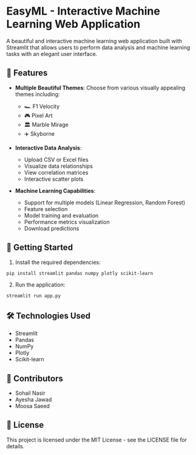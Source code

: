 # EasyML - Interactive Machine Learning Web Application

A beautiful and interactive machine learning web application built with Streamlit that allows users to perform data analysis and machine learning tasks with an elegant user interface.

## 🌟 Features

- **Multiple Beautiful Themes**: Choose from various visually appealing themes including:
  - 🏎 F1 Velocity
  - 🎮 Pixel Art
  - 🏛️ Marble Mirage
  - ✈️ Skyborne

- **Interactive Data Analysis**:
  - Upload CSV or Excel files
  - Visualize data relationships
  - View correlation matrices
  - Interactive scatter plots

- **Machine Learning Capabilities**:
  - Support for multiple models (Linear Regression, Random Forest)
  - Feature selection
  - Model training and evaluation
  - Performance metrics visualization
  - Download predictions

## 🚀 Getting Started

1. Install the required dependencies:
```bash
pip install streamlit pandas numpy plotly scikit-learn
```

2. Run the application:
```bash
streamlit run app.py
```

## 🛠️ Technologies Used

- Streamlit
- Pandas
- NumPy
- Plotly
- Scikit-learn

## 👥 Contributors

- Sohail Nasir
- Ayesha Jawad
- Moosa Saeed

## 📝 License

This project is licensed under the MIT License - see the LICENSE file for details.

